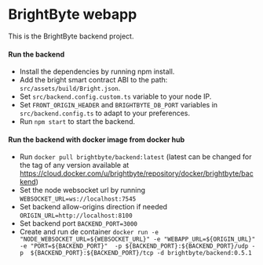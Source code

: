 # BrightByte webapp
This is the BrightByte backend project.

 #### Run the backend

- Install the dependencies by running npm install.
- Add the bright smart contract ABI to the path: `src/assets/build/Bright.json`.
- Set `src/backend.config.custom.ts` variable to your node IP.
- Set `FRONT_ORIGIN_HEADER` and `BRIGHTBYTE_DB_PORT` variables in `src/backend.config.ts` to adapt to your preferences.
- Run `npm start` to start the backend.

 #### Run the backend with docker image from docker hub

- Run `docker pull brightbyte/backend:latest` (latest can be changed for the tag of any version available at https://cloud.docker.com/u/brightbyte/repository/docker/brightbyte/backend)
- Set the node websocket url by running `WEBSOCKET_URL=ws://localhost:7545`
- Set backend allow-origins direction if needed `ORIGIN_URL=http://localhost:8100`
- Set backend port `BACKEND_PORT=3000`
- Create and run de container `docker run -e "NODE_WEBSOCKET_URL=${WEBSOCKET_URL}" -e "WEBAPP_URL=${ORIGIN_URL}"  -e "PORT=${BACKEND_PORT}"  -p ${BACKEND_PORT}:${BACKEND_PORT}/udp -p  ${BACKEND_PORT}:${BACKEND_PORT}/tcp -d brightbyte/backend:0.5.1`
